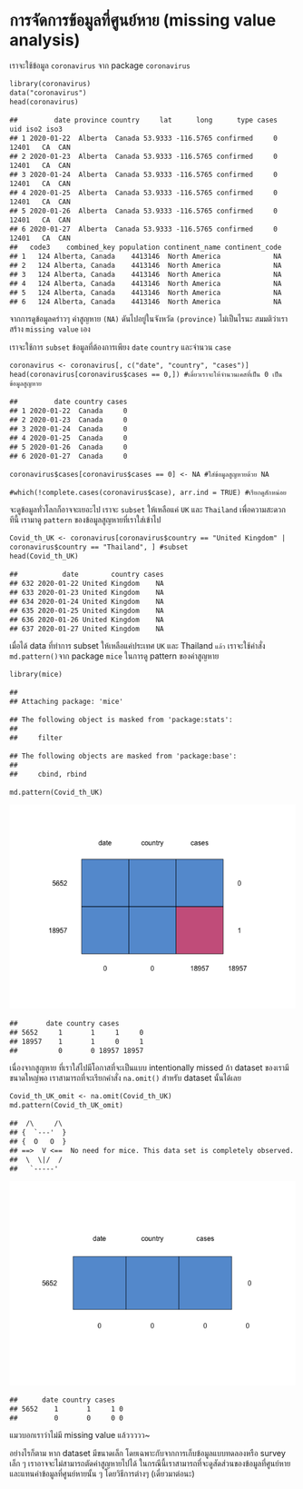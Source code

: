 # การจัดการข้อมูลที่ศูนย์หาย (missing value analysis)

เราจะใช้ข้อมูล `coronavirus` จาก package `coronavirus`

    library(coronavirus)
    data("coronavirus")
    head(coronavirus)

    ##         date province country     lat      long      type cases   uid iso2 iso3
    ## 1 2020-01-22  Alberta  Canada 53.9333 -116.5765 confirmed     0 12401   CA  CAN
    ## 2 2020-01-23  Alberta  Canada 53.9333 -116.5765 confirmed     0 12401   CA  CAN
    ## 3 2020-01-24  Alberta  Canada 53.9333 -116.5765 confirmed     0 12401   CA  CAN
    ## 4 2020-01-25  Alberta  Canada 53.9333 -116.5765 confirmed     0 12401   CA  CAN
    ## 5 2020-01-26  Alberta  Canada 53.9333 -116.5765 confirmed     0 12401   CA  CAN
    ## 6 2020-01-27  Alberta  Canada 53.9333 -116.5765 confirmed     0 12401   CA  CAN
    ##   code3    combined_key population continent_name continent_code
    ## 1   124 Alberta, Canada    4413146  North America             NA
    ## 2   124 Alberta, Canada    4413146  North America             NA
    ## 3   124 Alberta, Canada    4413146  North America             NA
    ## 4   124 Alberta, Canada    4413146  North America             NA
    ## 5   124 Alberta, Canada    4413146  North America             NA
    ## 6   124 Alberta, Canada    4413146  North America             NA

จากการดูข้อมูลคร่าวๆ ค่าสูญหาย `(NA)` ดันไปอยู่ในจังหวัด `(province)`
ไม่เป็นไรนะ สมมติว่าเราสร้าง `missing value` เอง

เราจะใช้การ `subset` ข้อมูลที่ต้องการเพียง `date` `country` และจำนวน
`case`

    coronavirus <- coronavirus[, c("date", "country", "cases")]
    head(coronavirus[coronavirus$cases == 0,]) #เดี๋ยวเราจะให้จำนวนเคสที่เป็น 0 เป็นข้อมูลสูญหาย

    ##         date country cases
    ## 1 2020-01-22  Canada     0
    ## 2 2020-01-23  Canada     0
    ## 3 2020-01-24  Canada     0
    ## 4 2020-01-25  Canada     0
    ## 5 2020-01-26  Canada     0
    ## 6 2020-01-27  Canada     0

    coronavirus$cases[coronavirus$cases == 0] <- NA #ใส่ข้อมูลสูญหายด้วย NA

    #which(!complete.cases(coronavirus$case), arr.ind = TRUE) #เรียกดูสักหน่อย

จะดูข้อมูลทั่วโลกก็อาจจะเยอะไป เราจะ `subset` ให้เหลือแค่ `UK` และ
`Thailand` เพื่อความสะดวก ทีนี้ เรามาดู `pattern`
ของข้อมูลสูญหายที่เราใส่เข้าไป

    Covid_th_UK <- coronavirus[coronavirus$country == "United Kingdom" | coronavirus$country == "Thailand", ] #subset
    head(Covid_th_UK)

    ##           date        country cases
    ## 632 2020-01-22 United Kingdom    NA
    ## 633 2020-01-23 United Kingdom    NA
    ## 634 2020-01-24 United Kingdom    NA
    ## 635 2020-01-25 United Kingdom    NA
    ## 636 2020-01-26 United Kingdom    NA
    ## 637 2020-01-27 United Kingdom    NA

เมื่อได้ data ที่ทำการ subset ให้เหลือแค่ประเทศ `UK` และ Thailand `แล้ว`
เราจะใช้คำสั่ง `md.pattern()`จาก package `mice` ในการดู pattern
ของค่าสูญหาย

    library(mice)

    ## 
    ## Attaching package: 'mice'

    ## The following object is masked from 'package:stats':
    ## 
    ##     filter

    ## The following objects are masked from 'package:base':
    ## 
    ##     cbind, rbind

    md.pattern(Covid_th_UK)

![](missing_files/figure-markdown_strict/unnamed-chunk-4-1.png)

    ##       date country cases      
    ## 5652     1       1     1     0
    ## 18957    1       1     0     1
    ##          0       0 18957 18957

เนื่องจากสูญหาย ที่เราใส่ไปมีโอกาสที่จะเป็นแบบ intentionally missed ถ้า
dataset ของเรามีขนาดใหญ่พอ เราสามารถที่จะเรียกคำสั่ง `na.omit()` สำหรับ
dataset นั้นได้เลย

    Covid_th_UK_omit <- na.omit(Covid_th_UK)
    md.pattern(Covid_th_UK_omit)

    ##  /\     /\
    ## {  `---'  }
    ## {  O   O  }
    ## ==>  V <==  No need for mice. This data set is completely observed.
    ##  \  \|/  /
    ##   `-----'

![](missing_files/figure-markdown_strict/unnamed-chunk-5-1.png)

    ##      date country cases  
    ## 5652    1       1     1 0
    ##         0       0     0 0

แมวบอกเราว่าไม่มี missing value แล้ววววว~

อย่างไรก็ตาม หาก dataset มีขนาดเล็ก
โดยเฉพาะกับจากการเก็บข้อมูลแบบทดลองหรือ survey เล็ก ๆ
เราอาจจะไม่สามารถตัดค่าสูญหายไปได้
ในกรณีนี้เราสามารถที่จะดูสัดส่วนของข้อมูลที่ศูนย์หายและแทนค่าข้อมูลที่ศูนย์หายนั้น
ๆ โดยวิธีการต่างๆ (เดี๋ยวมาต่อนะ)
